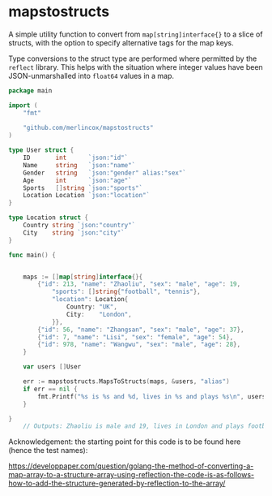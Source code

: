 # mapstostructs

A simple utility function to convert from `map[string]interface{}` to a slice of structs, with the option to specify alternative tags for the map keys.

Type conversions to the struct type are performed where permitted by the `reflect` library. This helps with the situation where integer values have been JSON-unmarshalled into `float64` values in a map.

```go
package main

import (
	"fmt"
	
	"github.com/merlincox/mapstostructs"
)

type User struct {
	ID       int      `json:"id"`
	Name     string   `json:"name"`
	Gender   string   `json:"gender" alias:"sex"`
	Age      int      `json:"age"`
	Sports   []string `json:"sports"`
	Location Location `json:"location"`
}

type Location struct {
	Country string `json:"country"`
	City    string `json:"city"`
}

func main() {


	maps := []map[string]interface{}{
		{"id": 213, "name": "Zhaoliu", "sex": "male", "age": 19,
			"sports": []string{"football", "tennis"},
			"location": Location{
				Country: "UK",
				City:    "London",
			}},
		{"id": 56, "name": "Zhangsan", "sex": "male", "age": 37},
		{"id": 7, "name": "Lisi", "sex": "female", "age": 54},
		{"id": 978, "name": "Wangwu", "sex": "male", "age": 28},
	}

	var users []User

	err := mapstostructs.MapsToStructs(maps, &users, "alias")
	if err == nil {
		fmt.Printf("%s is %s and %d, lives in %s and plays %s\n", users[0].Name, users[0].Gender, users[0].Age, users[0].Location.City, users[0].Sports[0])
	}

}
	// Outputs: Zhaoliu is male and 19, lives in London and plays football

```

Acknowledgement: the starting point for this code is to be found here (hence the test names):

https://developpaper.com/question/golang-the-method-of-converting-a-map-array-to-a-structure-array-using-reflection-the-code-is-as-follows-how-to-add-the-structure-generated-by-reflection-to-the-array/
